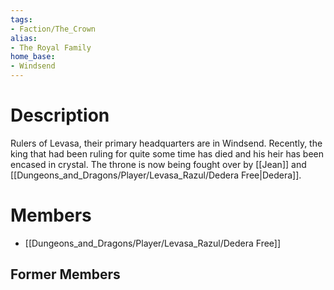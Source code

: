 ```yaml
---
tags:
- Faction/The_Crown
alias:
- The Royal Family
home_base:
- Windsend
---
```

# Description
Rulers of Levasa, their primary headquarters are in Windsend. Recently, the king that had been ruling for quite some time has died and his heir has been encased in crystal. The throne is now being fought over by [[Jean]] and [[Dungeons_and_Dragons/Player/Levasa_Razul/Dedera Free|Dedera]].

# Members
- [[Dungeons_and_Dragons/Player/Levasa_Razul/Dedera Free]]

## Former Members
